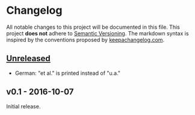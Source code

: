 # Changelog

All notable changes to this project will be documented in this file.
This project **does not** adhere to [Semantic Versioning](http://semver.org/).
The markdown syntax is inspired by the conventions proposed by [keepachangelog.com](http://keepachangelog.com/).

## [Unreleased]
* German: "et al." is printed instead of "u.a."

## v0.1 - 2016-10-07

Initial release.

[Unreleased]: https://github.com/latextemplates/biblatex-lni/v0.1...HEAD
